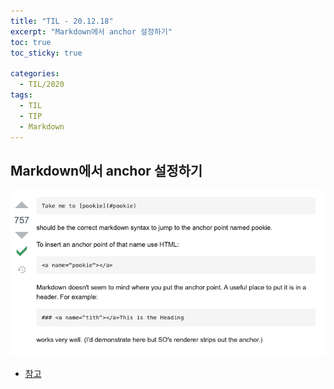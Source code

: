 ```yaml
---
title: "TIL - 20.12.18"
excerpt: "Markdown에서 anchor 설정하기"
toc: true
toc_sticky: true

categories:
  - TIL/2020
tags:
  - TIL
  - TIP
  - Markdown
---
```


## Markdown에서 anchor 설정하기

![image-20201218175503446](/assets/images/TIL/2020/image-20201218175503446.png)

* [참고](https://stackoverflow.com/questions/5319754/cross-reference-named-anchor-in-markdown)





